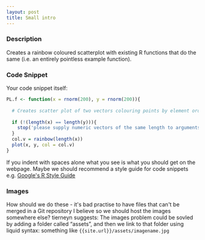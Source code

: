 ```yaml
---
layout: post
title: Small intro
---
```



### Description
Creates a rainbow coloured scatterplot with existing R functions that do the same (i.e. an entirely pointless example function).

### Code Snippet
Your code snippet itself:

``` r
PL.f <- function(x = rnorm(200), y = rnorm(200)){
  
  # Creates scatter plot of two vectors colouring points by element order
  
  if (!(length(x) == length(y))){
    stop('please supply numeric vectors of the same length to arguments x and y')
  }
  col.v = rainbow(length(x))
  plot(x, y, col = col.v)
}
```

If you indent with spaces alone what you see is what you should get on the webpage.
Maybe we should recommend a style guide for code snippets e.g. [Google's R Style Guide](https://google.github.io/styleguide/Rguide.xml)

### Images

How should we do these - it's bad practise to have files that can't be merged in a Git repository I believe so we should host the images somewhere else?
tierneyn suggests: 
The images problem could be sovled by adding a folder called “assets”, and then we link to that folder using liquid syntax:
something like `{{site.url}}/assets/imagename.jpg`

